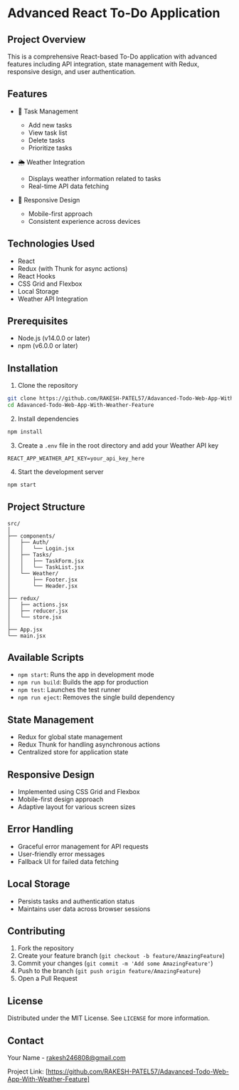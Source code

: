 # Advanced React To-Do Application

## Project Overview

This is a comprehensive React-based To-Do application with advanced features including API integration, state management with Redux, responsive design, and user authentication.

<!-- ## Live Demo [link]() -->

## Features

- 🚀 Task Management
  - Add new tasks
  - View task list
  - Delete tasks
  - Prioritize tasks

- 🌦️ Weather Integration
  - Displays weather information related to tasks
  - Real-time API data fetching

- 📱 Responsive Design
  - Mobile-first approach
  - Consistent experience across devices

## Technologies Used

- React
- Redux (with Thunk for async actions)
- React Hooks
- CSS Grid and Flexbox
- Local Storage
- Weather API Integration

## Prerequisites

- Node.js (v14.0.0 or later)
- npm (v6.0.0 or later)

## Installation

1. Clone the repository
```bash
git clone https://github.com/RAKESH-PATEL57/Adavanced-Todo-Web-App-With-Weather-Feature
cd Adavanced-Todo-Web-App-With-Weather-Feature
```

2. Install dependencies
```bash
npm install
```

3. Create a `.env` file in the root directory and add your Weather API key
```
REACT_APP_WEATHER_API_KEY=your_api_key_here
```

4. Start the development server
```bash
npm start
```

## Project Structure

```
src/
│
├── components/
│   ├── Auth/
│   │   └── Login.jsx
│   ├── Tasks/
│   │   ├── TaskForm.jsx
│   │   └── TaskList.jsx
│   └── Weather/
│       ├── Footer.jsx
│       └── Header.jsx
│
├── redux/
│   ├── actions.jsx
│   ├── reducer.jsx
│   └── store.jsx
│
├── App.jsx
└── main.jsx
```

## Available Scripts

- `npm start`: Runs the app in development mode
- `npm run build`: Builds the app for production
- `npm test`: Launches the test runner
- `npm run eject`: Removes the single build dependency

## State Management

- Redux for global state management
- Redux Thunk for handling asynchronous actions
- Centralized store for application state

## Responsive Design

- Implemented using CSS Grid and Flexbox
- Mobile-first design approach
- Adaptive layout for various screen sizes

## Error Handling

- Graceful error management for API requests
- User-friendly error messages
- Fallback UI for failed data fetching

## Local Storage

- Persists tasks and authentication status
- Maintains user data across browser sessions

## Contributing

1. Fork the repository
2. Create your feature branch (`git checkout -b feature/AmazingFeature`)
3. Commit your changes (`git commit -m 'Add some AmazingFeature'`)
4. Push to the branch (`git push origin feature/AmazingFeature`)
5. Open a Pull Request

## License

Distributed under the MIT License. See `LICENSE` for more information.

## Contact

Your Name - rakesh246808@gmail.com

Project Link: [https://github.com/RAKESH-PATEL57/Adavanced-Todo-Web-App-With-Weather-Feature]